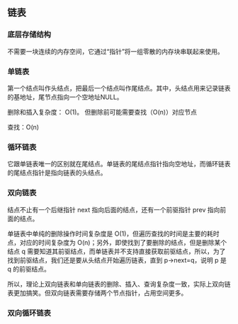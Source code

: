 ## 链表

### 底层存储结构

不需要一块连续的内存空间，它通过“指针”将一组零散的内存块串联起来使用。

### 单链表

第一个结点叫作头结点，把最后一个结点叫作尾结点。其中，头结点用来记录链表的基地址，尾节点指向一个空地址NULL。

删除和插入复杂度： O(1)。 但删除前可能需要查找（O(n)）对应节点

查找：O(n)

### 循环链表

它跟单链表唯一的区别就在尾结点。单链表的尾结点指针指向空地址，而循环链表的尾结点指针是指向链表的头结点。

### 双向链表

结点不止有一个后继指针 next 指向后面的结点，还有一个前驱指针 prev 指向前面的结点。

单链表中单纯的删除操作时间复杂度是 O(1)，但遍历查找的时间是主要的耗时点，对应的时间复杂度为 O(n)；另外，即使找到了要删除的结点，但是删除某个结点 q 需要知道其前驱结点，而单链表并不支持直接获取前驱结点，所以，为了找到前驱结点，我们还是要从头结点开始遍历链表，直到 p->next=q，说明 p 是 q 的前驱结点。

所以，理论上双向链表和单向链表的删除、插入、查询复杂度一致，实际上双向链表更加搞笑。但双向链表需要存储两个节点指针，占用空间更多。

### 双向循环链表

